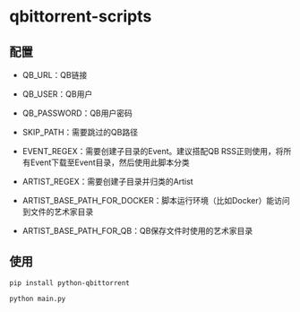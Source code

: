 # qbittorrent-scripts

## 配置

- QB_URL：QB链接
- QB_USER：QB用户
- QB_PASSWORD：QB用户密码
- SKIP_PATH：需要跳过的QB路径

- EVENT_REGEX：需要创建子目录的Event。建议搭配QB RSS正则使用，将所有Event下载至Event目录，然后使用此脚本分类

- ARTIST_REGEX：需要创建子目录并归类的Artist
- ARTIST_BASE_PATH_FOR_DOCKER：脚本运行环境（比如Docker）能访问到文件的艺术家目录
- ARTIST_BASE_PATH_FOR_QB：QB保存文件时使用的艺术家目录



## 使用

```shell
pip install python-qbittorrent

python main.py
```